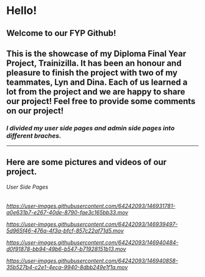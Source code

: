 # Hello!

## Welcome to our FYP Github!
## This is the showcase of my Diploma Final Year Project, Trainizilla. It has been an honour and pleasure to finish the project with two of my teammates, Lyn and Dina. Each of us learned a lot from the project and we are happy to share our project! Feel free to provide some comments on our project!
### *I divided my user side pages and admin side pages into different braches.*

<hr>

## Here are some pictures and videos of our project.

<h6>User Side Pages<h6>


https://user-images.githubusercontent.com/64242093/146931781-a0e631b7-e267-40de-8790-fae3c165bb33.mov


https://user-images.githubusercontent.com/64242093/146939497-5d965f46-476a-4f3a-bfcf-857c22af71d5.mov


https://user-images.githubusercontent.com/64242093/146940484-d0f91878-bb94-49b6-b547-b71928151b13.mov


https://user-images.githubusercontent.com/64242093/146940858-35b527b4-c2e1-4eca-9940-8dbb249e1f1a.mov

